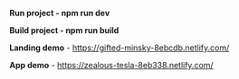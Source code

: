 **Run project - npm run dev**

**Build project - npm run build**

**Landing demo** - https://gifted-minsky-8ebcdb.netlify.com/

**App demo** - https://zealous-tesla-8eb338.netlify.com/